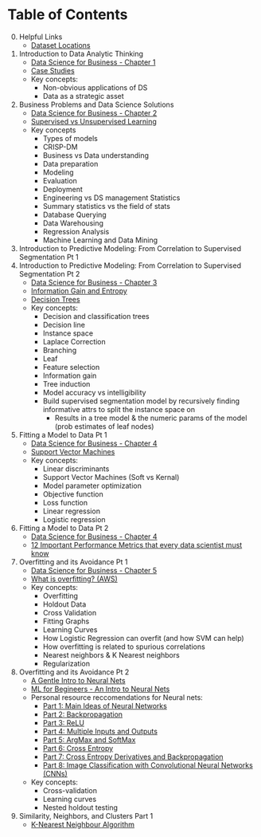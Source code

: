 # Table of Contents

0. Helpful Links
    - [Dataset Locations](3_dataset_locations.md)
1. Introduction to Data Analytic Thinking
    - [Data Science for Business - Chapter 1](2_data_science_for_business.md)
    - [Case Studies](1_data_science_case_studies.md)
    - Key concepts:
        - Non-obvious applications of DS
        - Data as a strategic asset
2. Business Problems and Data Science Solutions
    - [Data Science for Business - Chapter 2](2_data_science_for_business.md)
    - [Supervised vs Unsupervised Learning](https://www.kaggle.com/discussions/general/229219)
    - Key concepts
        - Types of models
        - CRISP-DM
        - Business vs Data understanding
        - Data preparation
        - Modeling
        - Evaluation
        - Deployment
        - Engineering vs DS management
        Statistics
        - Summary statistics vs the field of stats
        - Database Querying
        - Data Warehousing
        - Regression Analysis
        - Machine Learning and Data Mining
3. Introduction to Predictive Modeling: From Correlation to Supervised Segmentation Pt 1
4. Introduction to Predictive Modeling: From Correlation to Supervised Segmentation Pt 2
    - [Data Science for Business - Chapter 3](2_data_science_for_business.md)
    - [Information Gain and Entropy](https://victorzhou.com/blog/information-gain/)
    - [Decision Trees](https://medium.com/@fe.valvekens/understanding-decision-trees-38294f5c8f25)
    - Key concepts:
        - Decision and classification trees
        - Decision line
        - Instance space
        - Laplace Correction
        - Branching
        - Leaf
        - Feature selection
        - Information gain
        - Tree induction
        - Model accuracy vs intelligibility
        - Build supervised segmentation model by recursively finding informative attrs to split the instance space on
            - Results in a tree model & the numeric params of the model (prob estimates of leaf nodes)
5. Fitting a Model to Data Pt 1
    - [Data Science for Business - Chapter 4](2_data_science_for_business.md)
    - [Support Vector Machines](https://www.kdnuggets.com/2016/07/support-vector-machines-simple-explanation.html)
    - Key concepts:
        - Linear discriminants
        - Support Vector Machines (Soft vs Kernal)
        - Model parameter optimization
        - Objective function
        - Loss function
        - Linear regression
        - Logistic regression
6. Fitting a Model to Data Pt 2
    - [Data Science for Business - Chapter 4](2_data_science_for_business.md)
    - [12 Important Performance Metrics that every data scientist must know](https://medium.com/@pingsubhak/12-important-performance-metrics-that-every-data-scientist-must-know-110f59b2e305)
7. Overfitting and its Avoidance Pt 1
    - [Data Science for Business - Chapter 5](2_data_science_for_business.md)
    - [What is overfitting? (AWS)](https://aws.amazon.com/what-is/overfitting)
    - Key concepts:
        - Overfitting
        - Holdout Data
        - Cross Validation
        - Fitting Graphs
        - Learning Curves
        - How Logistic Regression can overfit (and how SVM can help)
        - How overfitting is related to spurious correlations
        - Nearest neighbors & K Nearest neighbors
        - Regularization
8. Overfitting and its Avoidance Pt 2
    - [A Gentle Intro to Neural Nets](https://medium.com/data-science/a-gentle-introduction-to-neural-networks-series-part-1-2b90b87795bc)
    - [ML for Begineers - An Intro to Neural Nets](https://victorzhou.com/blog/intro-to-neural-networks/)
    - Personal resource reccomendations for Neural nets:
        - [Part 1: Main Ideas of Neural Networks](https://www.youtube.com/watch?v=CqOfi41LfDw)
        - [Part 2: Backpropagation](https://www.youtube.com/watch?v=IN2XmBhILt4)
        - [Part 3: ReLU](https://www.youtube.com/watch?v=68BZ5f7P94E)
        - [Part 4: Multiple Inputs and Outputs](https://www.youtube.com/watch?v=83LYR-1IcjA)
        - [Part 5: ArgMax and SoftMax](https://www.youtube.com/watch?v=KpKog-L9veg)
        - [Part 6: Cross Entropy](https://www.youtube.com/watch?v=6ArSys5qHAU)
        - [Part 7: Cross Entropy Derivatives and Backpropagation](https://www.youtube.com/watch?v=xBEh66V9gZo)
        - [Part 8: Image Classification with Convolutional Neural Networks (CNNs)](https://www.youtube.com/watch?v=HGwBXDKFk9I)
    - Key concepts:
        - Cross-validation
        - Learning curves
        - Nested holdout testing
9. Similarity, Neighbors, and Clusters Part 1
    - [K-Nearest Neighbour Algorithm](https://www.kaggle.com/code/just4jcgeorge/k-nearest-neighbour-algorithm)

